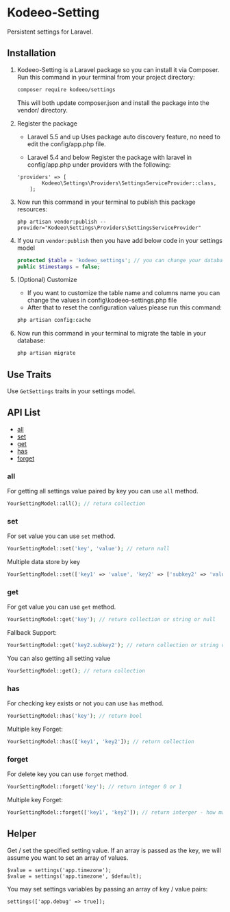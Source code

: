 # Kodeeo-Setting
Persistent settings for Laravel.

## Installation

1. Kodeeo-Setting is a Laravel package so you can install it via Composer. Run this command in your terminal from your project directory:

    ```sh
    composer require kodeeo/settings
    ```
    This will both update composer.json and install the package into the vendor/ directory.

2. Register the package
    * Laravel 5.5 and up Uses package auto discovery feature, no need to edit the config/app.php file.

    * Laravel 5.4 and below Register the package with laravel in config/app.php under providers with the following:
    ```
    'providers' => [
            Kodeeo\Settings\Providers\SettingsServiceProvider::class,
        ];
    ```

3. Now run this command in your terminal to publish this package resources:

    ```
    php artisan vendor:publish --provider="Kodeeo\Settings\Providers\SettingsServiceProvider"
    ```
4. If you run `vendor:publish` then you have add below code in your settings model 
    ```php
    protected $table = 'kodeeo_settings'; // you can change your database table name.
    public $timestamps = false;
    ``` 
5. (Optional) Customize
    * If you want to customize the table name and columns name you can change the values in 
    config\kodeeo-settings.php file
    * After that to reset the configuration values please run this command:
    ```php
    php artisan config:cache
    ``` 
6. Now run this command in your terminal to migrate the table in your database:
    ```php
    php artisan migrate
    ``` 
    
## Use Traits
Use `GetSettings` traits in your settings model.

## API List
- [all](https://github.com/kodeeo/settings#all)
- [set](https://github.com/kodeeo/settings#set)
- [get](https://github.com/kodeeo/settings#get)
- [has](https://github.com/kodeeo/settings#has)
- [forget](https://github.com/kodeeo/settings#current)

### all

For getting all settings value paired by key you can use `all` method.

```php
YourSettingModel::all(); // return collection
```

### set

For set value you can use `set` method.

```php
YourSettingModel::set('key', 'value'); // return null
```
Multiple data store by key
```php
YourSettingModel::set(['key1' => 'value', 'key2' => ['subkey2' => 'value-of-subkey2'] ]); // return null
```

### get

For get value you can use `get` method.

```php
YourSettingModel::get('key'); // return collection or string or null
```
Fallback Support:
```php
YourSettingModel::get('key2.subkey2'); // return collection or string or null
```
You can also getting all setting value
```php
YourSettingModel::get(); // return collection
```

### has 
For checking key exists or not you can use `has` method.

```php
YourSettingModel::has('key'); // return bool
```
Multiple key Forget:
```php
YourSettingModel::has(['key1', 'key2']); // return collection
```

### forget

For delete key you can use `forget` method.

```php
YourSettingModel::forget('key'); // return integer 0 or 1
```
Multiple key Forget:
```php
YourSettingModel::forget(['key1', 'key2']); // return interger - how many key successfully delete.
```

## Helper
Get / set the specified setting value. If an array is passed as the key, we will assume you want to set an array of values.

```
$value = settings('app.timezone');
$value = settings('app.timezone', $default);
```
You may set settings variables by passing an array of key / value pairs:
```
settings(['app.debug' => true]);
```


